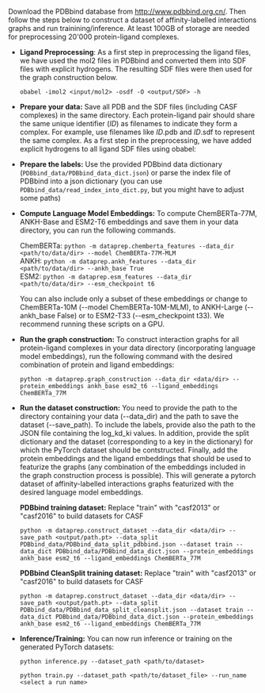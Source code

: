 Download the PDBbind database from http://www.pdbbind.org.cn/. Then follow the steps below to construct a dataset of affinity-labelled interactions graphs and run trainining/inference. At least 100GB of storage are needed for preprocessing 20'000 protein-ligand complexes.


* **Ligand Preprocessing**: As a first step in preprocessing the ligand files, we have used the mol2 files in PDBbind and converted them into SDF files with explicit hydrogens. The resulting SDF files were then used for the graph construction below.
    ```
    obabel -imol2 <input/mol2> -osdf -O <output/SDF> -h
    ```

* **Prepare your data:** Save all PDB and the SDF files (including CASF complexes) in the same directory. Each protein-ligand pair should share the same unique identifier (_ID_) as filenames to indicate they form a complex. For example, use filenames like _ID_.pdb and _ID_.sdf to represent the same complex. As a first step in the preprocessing, we have added explicit hydrogens to all ligand SDF files using obabel:
  
* **Prepare the labels:** Use the provided PDBbind data dictionary (`PDBbind_data/PDBbind_data_dict.json`) or parse the index file of PDBbind into a json dictionary (you can use `PDBbind_data/read_index_into_dict.py`, but you might have to adjust some paths)

* **Compute Language Model Embeddings:** To compute ChemBERTa-77M, ANKH-Base and ESM2-T6 embeddings and save them in your data directory, you can run the following commands. 

    ChemBERTa:     ```python -m dataprep.chemberta_features --data_dir <path/to/data/dir> --model ChemBERTa-77M-MLM``` <br />
    ANKH:          ```python -m dataprep.ankh_features --data_dir <path/to/data/dir> --ankh_base True``` <br />
    ESM2:          ```python -m dataprep.esm_features --data_dir <path/to/data/dir> --esm_checkpoint t6``` <br />

    You can also include only a subset of these embeddings or change to ChemBERTa-10M (--model ChemBERTa-10M-MLM), to ANKH-Large (--ankh_base False) or 
    to ESM2-T33 (--esm_checkpoint t33). We recommend running these scripts on a GPU.
  
* **Run the graph construction:** To construct interaction graphs for all protein-ligand complexes in your data directory (incorporating language model embeddings), run the following command with the desired combination of protein and ligand embeddings:

    ```
    python -m dataprep.graph_construction --data_dir <data/dir> --protein_embeddings ankh_base esm2_t6 --ligand_embeddings ChemBERTa_77M
    ```
  
* **Run the dataset construction:** You need to provide the path to the directory containing your data (--data_dir) and the path to save the dataset (--save_path). To include the labels, provide also the path to the JSON file containing the log_kd_ki values. In addition, provide the split dictionary and the dataset (corresponding to a key in the dictionary) for which the PyTorch dataset should be contstructed. Finally, add the protein embeddings and the ligand embeddings that should be used to featurize the graphs (any combination of the embeddings included in the graph construction process is possible). This will generate a pytorch dataset of affinity-labelled interactions graphs featurized with the desired language model embeddings.

    **PDBbind training dataset:** Replace "train" with "casf2013" or "casf2016" to build datasets for CASF
    ```
    python -m dataprep.construct_dataset --data_dir <data/dir> --save_path <output/path.pt> --data_split PDBbind_data/PDBbind_data_split_pdbbind.json --dataset train --data_dict PDBbind_data/PDBbind_data_dict.json --protein_embeddings ankh_base esm2_t6 --ligand_embeddings ChemBERTa_77M
    ```
    
    **PDBbind CleanSplit training dataset:** Replace "train" with "casf2013" or "casf2016" to build datasets for CASF
    ```
    python -m dataprep.construct_dataset --data_dir <data/dir> --save_path <output/path.pt> --data_split PDBbind_data/PDBbind_data_split_cleansplit.json --dataset train --data_dict PDBbind_data/PDBbind_data_dict.json --protein_embeddings ankh_base esm2_t6 --ligand_embeddings ChemBERTa_77M
    ```

  
* **Inference/Training:** You can now run inference or training on the generated PyTorch datasets:
    ```
    python inference.py --dataset_path <path/to/dataset>
    ```
    ```
    python train.py --dataset_path <path/to/dataset_file> --run_name <select a run name>
    ```
